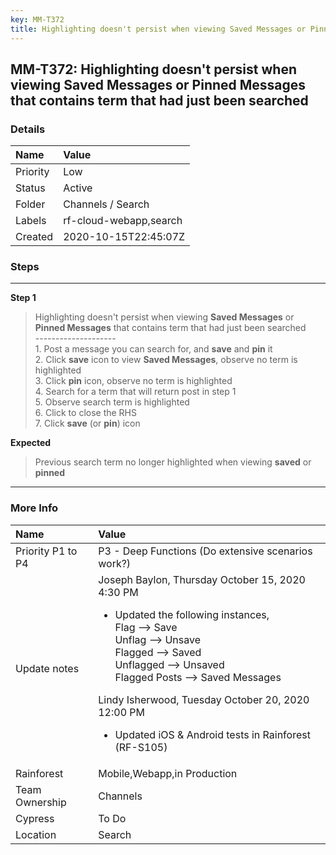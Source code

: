 ```yaml
---
key: MM-T372
title: Highlighting doesn't persist when viewing Saved Messages or Pinned Messages that contains term that had just been searched
---
```


## MM-T372: Highlighting doesn't persist when viewing Saved Messages or Pinned Messages that contains term that had just been searched

### Details

| Name     | Value                  |
| :------- | :--------------------- |
| Priority | Low                    |
| Status   | Active                 |
| Folder   | Channels / Search      |
| Labels   | rf-cloud-webapp,search |
| Created  | 2020-10-15T22:45:07Z   |

### Steps

<hr/>

**Step 1**

> <article>Highlighting doesn't persist when viewing <strong>Saved Messages</strong> or <strong>Pinned Messages</strong> that contains term that had just been searched<br>--------------------<br>1. Post a message you can search for, and <strong>save</strong> and <strong>pin</strong> it<br>2. Click <strong>save</strong> icon to view <strong>Saved Messages</strong>, observe no term is highlighted<br>3. Click <strong>pin</strong> icon, observe no term is highlighted<br>4. Search for a term that will return post in step 1<br>5. Observe search term is highlighted<br>6. Click to close the RHS<br>7. Click <strong>save</strong> (or <strong>pin</strong>) icon</article>

**Expected**

> <article>Previous search term no longer highlighted when viewing <strong>saved</strong> or <strong>pinned</strong></article>

<hr/>

### More Info

| Name              | Value                                                                                                                                                                                                                                                                                                                                                                          |
| :---------------- | :----------------------------------------------------------------------------------------------------------------------------------------------------------------------------------------------------------------------------------------------------------------------------------------------------------------------------------------------------------------------------- |
| Priority P1 to P4 | P3 - Deep Functions (Do extensive scenarios work?)                                                                                                                                                                                                                                                                                                                             |
| Update notes      | Joseph Baylon, Thursday October 15, 2020 4:30 PM<ul><li>Updated the following instances,<br />Flag --&gt; Save<br />Unflag --&gt; Unsave<br />Flagged --&gt; Saved<br />Unflagged --&gt; Unsaved<br />Flagged Posts --&gt; Saved Messages</li></ul>Lindy Isherwood, Tuesday October 20, 2020 12:00 PM<ul><li>Updated iOS &amp; Android tests in Rainforest (RF-S105)</li></ul> |
| Rainforest        | Mobile,Webapp,in Production                                                                                                                                                                                                                                                                                                                                                    |
| Team Ownership    | Channels                                                                                                                                                                                                                                                                                                                                                                       |
| Cypress           | To Do                                                                                                                                                                                                                                                                                                                                                                          |
| Location          | Search                                                                                                                                                                                                                                                                                                                                                                         |
